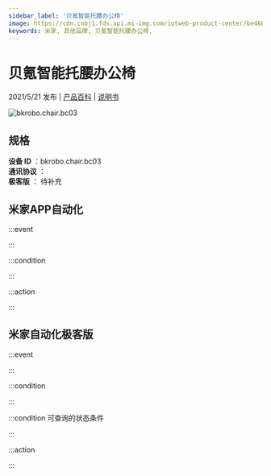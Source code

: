 ```yaml
---
sidebar_label: '贝氪智能托腰办公椅'
image: https://cdn.cnbj1.fds.api.mi-img.com/iotweb-product-center/be468c0fbea530b3cbb5ca1216ce1033_微信图片_20210304110701.png?GalaxyAccessKeyId=AKVGLQWBOVIRQ3XLEW&Expires=9223372036854775807&Signature=HcT94yDxZTBU6CHkdaRjc+Qx+Us=
keywords: 米家, 其他品牌, 贝氪智能托腰办公椅, 
---
```

# 贝氪智能托腰办公椅

2021/5/21 发布 | [产品百科](https://home.mi.com/webapp/content/baike/product/index.html?model=bkrobo.chair.bc03/) | [说明书](https://home.mi.com/views/introduction.html?model=bkrobo.chair.bc03&region=cn)

![bkrobo.chair.bc03](https://cdn.cnbj1.fds.api.mi-img.com/iotweb-product-center/be468c0fbea530b3cbb5ca1216ce1033_微信图片_20210304110701.png?GalaxyAccessKeyId=AKVGLQWBOVIRQ3XLEW&Expires=9223372036854775807&Signature=HcT94yDxZTBU6CHkdaRjc+Qx+Us=)

## 规格  
> 
**设备 ID** ：bkrobo.chair.bc03  
**通讯协议** ：  
**极客版**  ： 待补充 


## 米家APP自动化  

:::event  

:::

:::condition  

:::

:::action   

:::

## 米家自动化极客版  

:::event  

:::

:::condition  

:::

:::condition 可查询的状态条件  

:::

:::action  

:::

        
